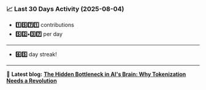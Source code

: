 <!--START_STATS-->
### 📈 Last 30 Days Activity (2025-08-04)  
- **1️⃣5️⃣7️⃣1️⃣** contributions  
- **5️⃣2️⃣•3️⃣7️⃣** per day
---
- **6️⃣5️⃣** day streak!
---
📝 **Latest blog:** [**The Hidden Bottleneck in AI's Brain: Why Tokenization Needs a Revolution**](https://andriak.com/blog/tokenization-revolution)
<!--END_STATS-->
